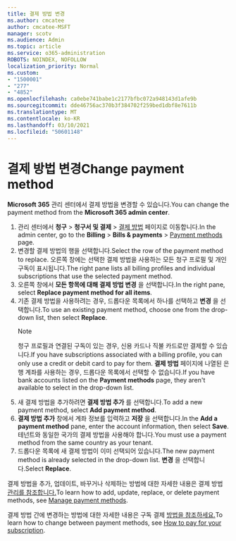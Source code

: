 ```yaml
---
title: 결제 방법 변경
ms.author: cmcatee
author: cmcatee-MSFT
manager: scotv
ms.audience: Admin
ms.topic: article
ms.service: o365-administration
ROBOTS: NOINDEX, NOFOLLOW
localization_priority: Normal
ms.custom:
- "1500001"
- "277"
- "4852"
ms.openlocfilehash: ca0ebe741babe1c2177bfbc072a948143d1afe9b
ms.sourcegitcommit: dde46756ac370b3f384702f259bed1dbf8e7611b
ms.translationtype: MT
ms.contentlocale: ko-KR
ms.lasthandoff: 03/10/2021
ms.locfileid: "50601148"
---
```

# <a name="change-payment-method"></a><span data-ttu-id="09655-102">결제 방법 변경</span><span class="sxs-lookup"><span data-stu-id="09655-102">Change payment method</span></span>

<span data-ttu-id="09655-103">**Microsoft 365** 관리 센터에서 결제 방법을 변경할 수 있습니다.</span><span class="sxs-lookup"><span data-stu-id="09655-103">You can change the payment method from the **Microsoft 365 admin center**.</span></span>
  
1. <span data-ttu-id="09655-104">관리 센터에서 **청구** > **청구서 및 결제** > [결제 방법](https://go.microsoft.com/fwlink/p/?linkid=2018806) 페이지로 이동합니다.</span><span class="sxs-lookup"><span data-stu-id="09655-104">In the admin center, go to the **Billing** > **Bills & payments** > [Payment methods](https://go.microsoft.com/fwlink/p/?linkid=2018806) page.</span></span>
2. <span data-ttu-id="09655-105">변경할 결제 방법의 행을 선택합니다.</span><span class="sxs-lookup"><span data-stu-id="09655-105">Select the row of the payment method to replace.</span></span> <span data-ttu-id="09655-106">오른쪽 창에는 선택한 결제 방법을 사용하는 모든 청구 프로필 및 개인 구독이 표시됩니다.</span><span class="sxs-lookup"><span data-stu-id="09655-106">The right pane lists all billing profiles and individual subscriptions that use the selected payment method.</span></span>
3. <span data-ttu-id="09655-107">오른쪽 창에서 **모든 항목에 대해 결제 방법 변경** 을 선택합니다.</span><span class="sxs-lookup"><span data-stu-id="09655-107">In the right pane, select **Replace payment method for all items**.</span></span>
4. <span data-ttu-id="09655-108">기존 결제 방법을 사용하려는 경우, 드롭다운 목록에서 하나를 선택하고 **변경** 을 선택합니다.</span><span class="sxs-lookup"><span data-stu-id="09655-108">To use an existing payment method, choose one from the drop-down list, then select **Replace**.</span></span>
    > [!NOTE]
    > <span data-ttu-id="09655-109">청구 프로필과 연결된 구독이 있는 경우, 신용 카드나 직불 카드로만 결제할 수 있습니다.</span><span class="sxs-lookup"><span data-stu-id="09655-109">If you have subscriptions associated with a billing profile, you can only use a credit or debit card to pay for them.</span></span> <span data-ttu-id="09655-110">**결제 방법** 페이지에 나열된 은행 계좌를 사용하는 경우, 드롭다운 목록에서 선택할 수 없습니다.</span><span class="sxs-lookup"><span data-stu-id="09655-110">If you have bank accounts listed on the **Payment methods** page, they aren't available to select in the drop-down list.</span></span>
5. <span data-ttu-id="09655-111">새 결제 방법을 추가하려면 **결제 방법 추가** 를 선택합니다.</span><span class="sxs-lookup"><span data-stu-id="09655-111">To add a new payment method, select **Add payment method**.</span></span>
6. <span data-ttu-id="09655-112">**결제 방법 추가** 창에서 계좌 정보를 입력하고 **저장** 을 선택합니다.</span><span class="sxs-lookup"><span data-stu-id="09655-112">In the **Add a payment method** pane, enter the account information, then select **Save**.</span></span> <span data-ttu-id="09655-113">테넌트와 동일한 국가의 결제 방법을 사용해야 합니다.</span><span class="sxs-lookup"><span data-stu-id="09655-113">You must use a payment method from the same country as your tenant.</span></span>
7. <span data-ttu-id="09655-114">드롭다운 목록에 새 결제 방법이 이미 선택되어 있습니다.</span><span class="sxs-lookup"><span data-stu-id="09655-114">The new payment method is already selected in the drop-down list.</span></span> <span data-ttu-id="09655-115">**변경** 을 선택합니다.</span><span class="sxs-lookup"><span data-stu-id="09655-115">Select **Replace**.</span></span>

<span data-ttu-id="09655-116">결제 방법을 추가, 업데이트, 바꾸거나 삭제하는 방법에 대한 자세한 내용은 결제 방법 [관리를 참조합니다.](https://docs.microsoft.com/microsoft-365/commerce/billing-and-payments/manage-payment-methods)</span><span class="sxs-lookup"><span data-stu-id="09655-116">To learn how to add, update, replace, or delete payment methods, see [Manage payment methods](https://docs.microsoft.com/microsoft-365/commerce/billing-and-payments/manage-payment-methods).</span></span>

<span data-ttu-id="09655-117">결제 방법 간에 변경하는 방법에 대한 자세한 내용은 구독 결제 [방법을 참조하세요.](https://docs.microsoft.com/microsoft-365/commerce/billing-and-payments/pay-for-your-subscription)</span><span class="sxs-lookup"><span data-stu-id="09655-117">To learn how to change between payment methods, see [How to pay for your subscription](https://docs.microsoft.com/microsoft-365/commerce/billing-and-payments/pay-for-your-subscription).</span></span>